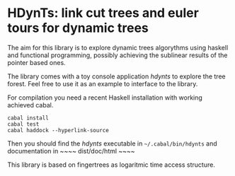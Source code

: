 
# HDynTs: link cut trees and euler tours for dynamic trees

The aim for this library is to explore dynamic trees algorythms using haskell and functional programming, possibly achieving the sublinear results of the pointer based ones.

The library comes with a toy console application *hdynts* to explore the tree forest. Feel free to use it as an example to interface to the library.

For compilation you need a recent Haskell installation with working achieved cabal.

~~~~
cabal install
cabal test
cabal haddock --hyperlink-source
~~~~

Then you should find the *hdynts* executable in ```~/.cabal/bin/hdynts``` and documentation in ~~~~ dist/doc/html ~~~~

This library is based on fingertrees as logaritmic time access structure.


